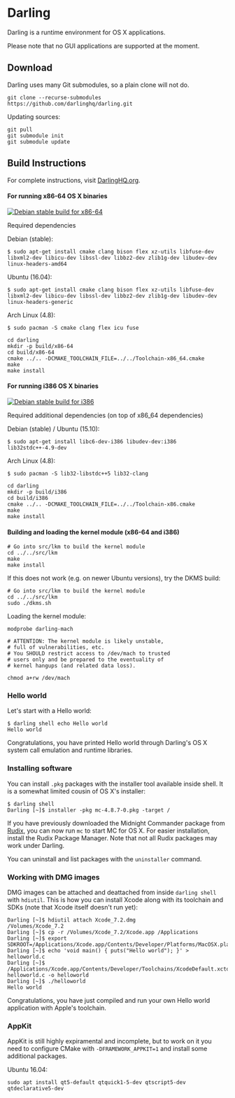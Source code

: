 # Darling

Darling is a runtime environment for OS X applications.

Please note that no GUI applications are supported at the moment.

## Download

Darling uses many Git submodules, so a plain clone will not do.

````
git clone --recurse-submodules https://github.com/darlinghq/darling.git
````

Updating sources:

````
git pull
git submodule init
git submodule update
````

## Build Instructions

For complete instructions, visit [DarlingHQ.org](http://www.darlinghq.org/build-instructions).

#### For running x86-64 OS X binaries

<a href="http://teamcity.dolezel.info/viewType.html?buildTypeId=Darling_DebianStableX8664&guest=1">
<img src="http://teamcity.dolezel.info/app/rest/builds/buildType:(id:Darling_DebianStableX8664)/statusIcon" title="Debian stable build for x86-64"/>
</a>

Required dependencies

Debian (stable):

```
$ sudo apt-get install cmake clang bison flex xz-utils libfuse-dev libxml2-dev libicu-dev libssl-dev libbz2-dev zlib1g-dev libudev-dev linux-headers-amd64
```

Ubuntu (16.04):

```
$ sudo apt-get install cmake clang bison flex xz-utils libfuse-dev libxml2-dev libicu-dev libssl-dev libbz2-dev zlib1g-dev libudev-dev linux-headers-generic
```

Arch Linux (4.8):

```
$ sudo pacman -S cmake clang flex icu fuse
```

````
cd darling
mkdir -p build/x86-64
cd build/x86-64
cmake ../.. -DCMAKE_TOOLCHAIN_FILE=../../Toolchain-x86_64.cmake
make
make install
````

#### For running i386 OS X binaries

<a href="http://teamcity.dolezel.info/viewType.html?buildTypeId=Darling_DebianStableX8664&guest=1">
<img src="http://teamcity.dolezel.info/app/rest/builds/buildType:(id:Darling_DebianStableX8664)/statusIcon" title="Debian stable build for i386"/>
</a>

Required additional dependencies (on top of x86_64 dependencies)

Debian (stable) / Ubuntu (15.10):

```
$ sudo apt-get install libc6-dev-i386 libudev-dev:i386 lib32stdc++-4.9-dev
```

Arch Linux (4.8):

```
$ sudo pacman -S lib32-libstdc++5 lib32-clang
```

````
cd darling
mkdir -p build/i386
cd build/i386
cmake ../.. -DCMAKE_TOOLCHAIN_FILE=../../Toolchain-x86.cmake
make
make install
````

#### Building and loading the kernel module (x86-64 and i386)

````
# Go into src/lkm to build the kernel module
cd ../../src/lkm
make
make install
````

If this does not work (e.g. on newer Ubuntu versions), try the DKMS build:

````
# Go into src/lkm to build the kernel module
cd ../../src/lkm
sudo ./dkms.sh
````

Loading the kernel module:
````
modprobe darling-mach

# ATTENTION: The kernel module is likely unstable,
# full of vulnerabilities, etc.
# You SHOULD restrict access to /dev/mach to trusted
# users only and be prepared to the eventuality of
# kernel hangups (and related data loss).

chmod a+rw /dev/mach
````

### Hello world

Let's start with a Hello world:

````
$ darling shell echo Hello world
Hello world
````

Congratulations, you have printed Hello world through Darling's OS X system call emulation and runtime libraries.

### Installing software

You can install `.pkg` packages with the installer tool available inside shell. It is a somewhat limited cousin of OS X's installer:

````
$ darling shell
Darling [~]$ installer -pkg mc-4.8.7-0.pkg -target /
````

If you have previously downloaded the Midnight Commander package from [Rudix](http://rudix.org), you can now run `mc` to start MC for OS X. For easier installation, install the Rudix Package Manager. Note that not all Rudix packages may work under Darling.

You can uninstall and list packages with the `uninstaller` command.

### Working with DMG images

DMG images can be attached and deattached from inside `darling shell` with `hdiutil`. This is how you can install Xcode along with its toolchain and SDKs (note that Xcode itself doesn't run yet):

````
Darling [~]$ hdiutil attach Xcode_7.2.dmg
/Volumes/Xcode_7.2
Darling [~]$ cp -r /Volumes/Xcode_7.2/Xcode.app /Applications
Darling [~]$ export SDKROOT=/Applications/Xcode.app/Contents/Developer/Platforms/MacOSX.platform/Developer/SDKs/MacOSX10.11.sdk
Darling [~]$ echo 'void main() { puts("Hello world"); }' > helloworld.c
Darling [~]$ /Applications/Xcode.app/Contents/Developer/Toolchains/XcodeDefault.xctoolchain/usr/bin/clang helloworld.c -o helloworld
Darling [~]$ ./helloworld
Hello world
````

Congratulations, you have just compiled and run your own Hello world application with Apple's toolchain.


### AppKit

AppKit is still highly expiramental and incomplete, but to work on it you need to configure CMake with `-DFRAMEWORK_APPKIT=1` and install some additional packages. 

Ubuntu 16.04:
```
sudo apt install qt5-default qtquick1-5-dev qtscript5-dev qtdeclarative5-dev

```
